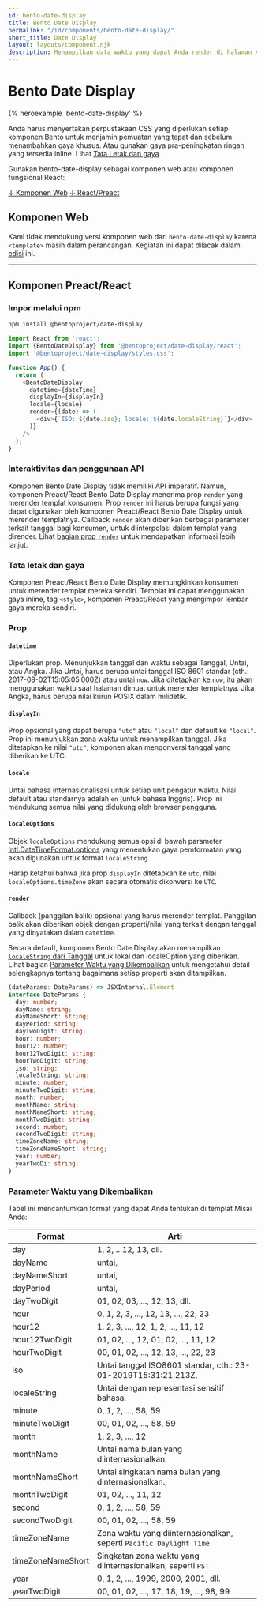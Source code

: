 ```yaml
---
id: bento-date-display
title: Bento Date Display
permalink: "/id/components/bento-date-display/"
short_title: Date Display
layout: layouts/component.njk
description: Menampilkan data waktu yang dapat Anda render di halaman Anda.
---
```


# Bento Date Display

{% heroexample 'bento-date-display' %}

Anda harus menyertakan perpustakaan CSS yang diperlukan setiap komponen Bento untuk menjamin pemuatan yang tepat dan sebelum menambahkan gaya khusus. Atau gunakan gaya pra-peningkatan ringan yang tersedia inline. Lihat [Tata Letak dan gaya](#attributes).

<div class="bd-usage bd-card bd-card--light-sea-green">
<p>Gunakan bento-date-display sebagai komponen web atau komponen fungsional React:</p> <a class="bd-button" href="#web-component">↓ Komponen Web</a> <a class="bd-button" href="#preact%2Freact-component">↓ React/Preact</a>
</div>

## Komponen Web

Kami tidak mendukung versi komponen web dari `bento-date-display` karena `<template>` masih dalam perancangan. Kegiatan ini dapat dilacak dalam [edisi](https://go.amp.dev/issue/36619) ini.

<!--
An older version of this file contains the removed section, though it's incorrect:

https://github.com/ampproject/amphtml/blob/422d171e87571c4d125a2bf956e78e92444c10e8/extensions/amp-date-display/1.0/README.md
-->

---

## Komponen Preact/React

### Impor melalui npm

```bash
npm install @bentoproject/date-display
```

```javascript
import React from 'react';
import {BentoDateDisplay} from '@bentoproject/date-display/react';
import '@bentoproject/date-display/styles.css';

function App() {
  return (
    <BentoDateDisplay
      datetime={dateTime}
      displayIn={displayIn}
      locale={locale}
      render={(date) => (
        <div>{`ISO: ${date.iso}; locale: ${date.localeString}`}</div>
      )}
    />
  );
}
```

### Interaktivitas dan penggunaan API

Komponen Bento Date Display tidak memiliki API imperatif. Namun, komponen Preact/React Bento Date Display menerima prop `render` yang merender templat konsumen. Prop `render` ini harus berupa fungsi yang dapat digunakan oleh komponen Preact/React Bento Date Display untuk merender templatnya. Callback `render` akan diberikan berbagai parameter terkait tanggal bagi konsumen, untuk diinterpolasi dalam templat yang dirender. Lihat <a href="#render" data-md-type="link">bagian prop `render`</a> untuk mendapatkan informasi lebih lanjut.

### Tata letak dan gaya

Komponen Preact/React Bento Date Display memungkinkan konsumen untuk merender templat mereka sendiri. Templat ini dapat menggunakan gaya inline, tag `<style>`, komponen Preact/React yang mengimpor lembar gaya mereka sendiri.

### Prop

#### `datetime`

Diperlukan prop. Menunjukkan tanggal dan waktu sebagai Tanggal, Untai, atau Angka. Jika Untai, harus berupa untai tanggal ISO 8601 standar (cth.: 2017-08-02T15:05:05.000Z) atau untai `now`. Jika ditetapkan ke `now`, itu akan menggunakan waktu saat halaman dimuat untuk merender templatnya. Jika Angka, harus berupa nilai kurun POSIX dalam milidetik.

#### `displayIn`

Prop opsional yang dapat berupa `"utc"` atau `"local"` dan default ke `"local"`. Prop ini menunjukkan zona waktu untuk menampilkan tanggal. Jika ditetapkan ke nilai `"utc"`, komponen akan mengonversi tanggal yang diberikan ke UTC.

#### `locale`

Untai bahasa internasionalisasi untuk setiap unit pengatur waktu. Nilai default atau standarnya adalah `en` (untuk bahasa Inggris). Prop ini mendukung semua nilai yang didukung oleh browser pengguna.

#### `localeOptions`

Objek `localeOptions` mendukung semua opsi di bawah parameter [Intl.DateTimeFormat.options](https://developer.mozilla.org/en-US/docs/Web/JavaScript/Reference/Global_Objects/Intl/DateTimeFormat/DateTimeFormat#parameters) yang menentukan gaya pemformatan yang akan digunakan untuk format `localeString`.

Harap ketahui bahwa jika prop `displayIn` ditetapkan ke `utc`, nilai `localeOptions.timeZone` akan secara otomatis dikonversi ke `UTC`.

#### `render`

Callback (panggilan balik) opsional yang harus merender templat. Panggilan balik akan diberikan objek dengan properti/nilai yang terkait dengan tanggal yang dinyatakan dalam `datetime`.

Secara default, komponen Bento Date Display akan menampilkan [`localeString` dari Tanggal](https://developer.mozilla.org/en-US/docs/Web/JavaScript/Reference/Global_Objects/Date/toLocaleString) untuk lokal dan localeOption yang diberikan. Lihat bagian [Parameter Waktu yang Dikembalikan](#returned-time-parameters) untuk mengetahui detail selengkapnya tentang bagaimana setiap properti akan ditampilkan.

```typescript
(dateParams: DateParams) => JSXInternal.Element
interface DateParams {
  day: number;
  dayName: string;
  dayNameShort: string;
  dayPeriod: string;
  dayTwoDigit: string;
  hour: number;
  hour12: number;
  hour12TwoDigit: string;
  hourTwoDigit: string;
  iso: string;
  localeString: string;
  minute: number;
  minuteTwoDigit: string;
  month: number;
  monthName: string;
  monthNameShort: string;
  monthTwoDigit: string;
  second: number;
  secondTwoDigit: string;
  timeZoneName: string;
  timeZoneNameShort: string;
  year: number;
  yearTwoDi: string;
}
```

### Parameter Waktu yang Dikembalikan

Tabel ini mencantumkan format yang dapat Anda tentukan di templat Misai Anda:

Format | Arti
--- | ---
day | 1, 2, ...12, 13, dll.
dayName | untai,
dayNameShort | untai,
dayPeriod | untai,
dayTwoDigit | 01, 02, 03, ..., 12, 13, dll.
hour | 0, 1, 2, 3, ..., 12, 13, ..., 22, 23
hour12 | 1, 2, 3, ..., 12, 1, 2, ..., 11, 12
hour12TwoDigit | 01, 02, ..., 12, 01, 02, ..., 11, 12
hourTwoDigit | 00, 01, 02, ..., 12, 13, ..., 22, 23
iso | Untai tanggal ISO8601 standar, cth.: 23-01-2019T15:31:21.213Z,
localeString | Untai dengan representasi sensitif bahasa.
minute | 0, 1, 2, ..., 58, 59
minuteTwoDigit | 00, 01, 02, ..., 58, 59
month | 1, 2, 3, ..., 12
monthName | Untai nama bulan yang diinternasionalkan.
monthNameShort | Untai singkatan nama bulan yang dinternasionalkan.,
monthTwoDigit | 01, 02, ..., 11, 12
second | 0, 1, 2, ..., 58, 59
secondTwoDigit | 00, 01, 02, ..., 58, 59
timeZoneName | Zona waktu yang diinternasionalkan, seperti `Pacific Daylight Time`
timeZoneNameShort | Singkatan zona waktu yang diinternasionalkan, seperti `PST`
year | 0, 1, 2, ..., 1999, 2000, 2001, dll.
yearTwoDigit | 00, 01, 02, ..., 17, 18, 19, ..., 98, 99
